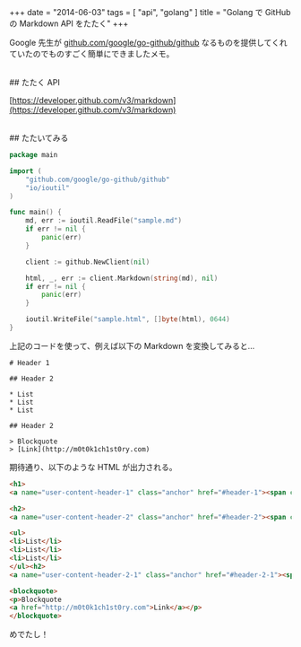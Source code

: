 +++
date = "2014-06-03"
tags = [ "api", "golang" ]
title = "Golang で GitHub の Markdown API をたたく"
+++

Google 先生が [github.com/google/go-github/github](https://github.com/google/go-github) なるものを提供してくれていたのでものすごく簡単にできましたメモ。

<!--more-->

<br />
## たたく API

[https://developer.github.com/v3/markdown](https://developer.github.com/v3/markdown)

<br />
## たたいてみる

``` go
package main

import (
	"github.com/google/go-github/github"
	"io/ioutil"
)

func main() {
	md, err := ioutil.ReadFile("sample.md")
	if err != nil {
		panic(err)
	}

	client := github.NewClient(nil)

	html, _, err := client.Markdown(string(md), nil)
	if err != nil {
		panic(err)
	}

	ioutil.WriteFile("sample.html", []byte(html), 0644)
}
```

上記のコードを使って、例えば以下の Markdown を変換してみると…

``` nohighlight
# Header 1

## Header 2

* List
* List
* List

## Header 2

> Blockquote
> [Link](http://m0t0k1ch1st0ry.com)
```

期待通り、以下のような HTML が出力される。

``` html
<h1>
<a name="user-content-header-1" class="anchor" href="#header-1"><span class="octicon octicon-link"></span></a>Header 1</h1>

<h2>
<a name="user-content-header-2" class="anchor" href="#header-2"><span class="octicon octicon-link"></span></a>Header 2</h2>

<ul>
<li>List</li>
<li>List</li>
<li>List</li>
</ul><h2>
<a name="user-content-header-2-1" class="anchor" href="#header-2-1"><span class="octicon octicon-link"></span></a>Header 2</h2>

<blockquote>
<p>Blockquote
<a href="http://m0t0k1ch1st0ry.com">Link</a></p>
</blockquote>
```

めでたし！
